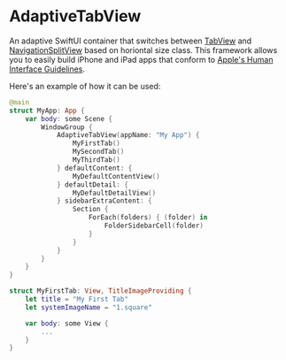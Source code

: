# AdaptiveTabView

An adaptive SwiftUI container that switches between [TabView](https://developer.apple.com/design/human-interface-guidelines/components/navigation-and-search/tab-bars) and [NavigationSplitView](https://developer.apple.com/design/human-interface-guidelines/components/layout-and-organization/split-views) based on horiontal size class. This framework allows you to easily build iPhone and iPad apps that conform to [Apple's Human Interface Guidelines](https://developer.apple.com/design/).

Here's an example of how it can be used:

```swift
@main
struct MyApp: App {
    var body: some Scene {
        WindowGroup {
            AdaptiveTabView(appName: "My App") {
                MyFirstTab()
                MySecondTab()
                MyThirdTab()
            } defaultContent: {
                MyDefaultContentView()
            } defaultDetail: {
                MyDefaultDetailView()
            } sidebarExtraContent: {
                Section {
                    ForEach(folders) { (folder) in
                        FolderSidebarCell(folder)
                    }
                }   
            }
        }
    }
}
```

```swift
struct MyFirstTab: View, TitleImageProviding {
    let title = "My First Tab"
    let systemImageName = "1.square"

    var body: some View {
        ...
    }
}
```
